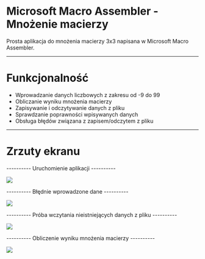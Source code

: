 # Microsoft Macro Assembler - Mnożenie macierzy
<p>Prosta aplikacja do mnożenia macierzy 3x3 napisana w Microsoft Macro Assembler.</p>

<hr />

<h1>Funkcjonalność</h1>
<ul>
  <li>Wprowadzanie danych liczbowych z zakresu od -9 do 99</li>
  <li>Obliczanie wyniku mnożenia macierzy</li>
  <li>Zapisywanie i odczytywanie danych z pliku</li>
  <li>Sprawdzanie poprawności wpisywanych danych</li>
  <li>Obsługa błędów związana z zapisem/odczytem z pliku</li>
</ul>

<hr />

<h1>Zrzuty ekranu</h1>
<p>---------- Uruchomienie aplikacji ----------</p>
<img src="https://user-images.githubusercontent.com/107581764/174345049-7b6ba415-196a-4ffe-a181-e3ba5619bb6c.png" />
<p>---------- Błędnie wprowadzone dane ----------</p>
<img src="https://user-images.githubusercontent.com/107581764/174345329-67e4decd-b90c-450c-8bd8-ab9a78087162.png" />
<p>---------- Próba wczytania nieistniejących danych z pliku ----------</p>
<img src="https://user-images.githubusercontent.com/107581764/174345463-13e9a158-47f3-4eac-a315-a59293accee8.png" />
<p>---------- Obliczenie wyniku mnożenia macierzy ----------</p>
<img src="https://user-images.githubusercontent.com/107581764/174345594-ff8620a4-273a-4907-a36e-4c7afcb1d553.png" />
